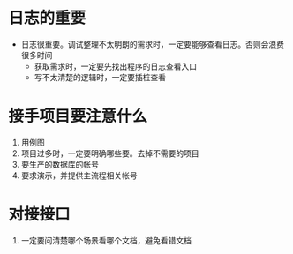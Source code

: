 # 日志的重要

- 日志很重要。调试整理不太明朗的需求时，一定要能够查看日志。否则会浪费很多时间
  - 获取需求时，一定要先找出程序的日志查看入口
  - 写不太清楚的逻辑时，一定要插桩查看



# 接手项目要注意什么

1. 用例图
2. 项目过多时，一定要明确哪些要。去掉不需要的项目
3. 要生产的数据库的帐号
4. 要求演示，并提供主流程相关帐号



# 对接接口

1. 一定要问清楚哪个场景看哪个文档，避免看错文档
